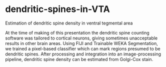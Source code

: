 # dendritic-spines-in-VTA
Estimation of dendritic spine density in ventral tegmental area

At the time of making of this presentation the dendritic spine counting software was tailored to cortical neurons, giving sometimes unacceptable results in other brain areas.
Using FIJI and Trainable WEKA Segmentation, we trained a pixel-based classifier which can mark regions presumed to be dendritic spines. After processing and integration into an image-processing pipeline, dendritic spine density can be estimated from Golgi-Cox stain.


